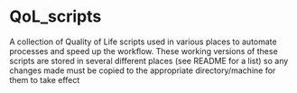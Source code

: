 # QoL_scripts
A collection of Quality of Life scripts used in various places to automate processes and speed up the workflow. These working versions of these scripts are stored in several different places (see README for a list) so any changes made must be copied to the appropriate directory/machine for them to take effect

